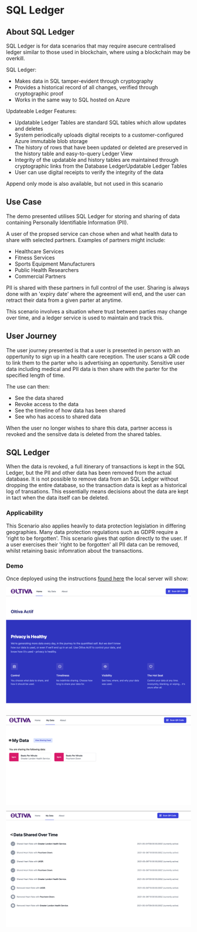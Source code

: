 # SQL Ledger

## About SQL Ledger

SQL Ledger is for data scenarios that may require asecure centralised ledger similar to those used in blockchain, where using a blockchain may be overkill.

SQL Ledger:

- Makes data in SQL tamper-evident through cryptography
- Provides a historical record of all changes, verified through cryptographic proof
- Works in the same way to SQL hosted on Azure

Updateable Ledger Features:

- Updatable Ledger Tables are standard SQL tables which allow updates and deletes
- System periodically uploads digital receipts to a customer-configured Azure immutable blob storage
- The history of rows that have been updated or deleted are preserved in the history table and easy-to-query Ledger View
- Integrity of the updatable and history tables are maintained through cryptographic links from the Database LedgerUpdatable Ledger Tables
- User can use digital receipts to verify the integrity of the data

Append only mode is also available, but not used in this scanario

## Use Case

The demo presented utilises SQL Ledger for storing and sharing of data containing Personally Identifiable Information (PII).

A user of the propsed service can chose when and what health data to share with selected partners. Examples of partners might include:

- Healthcare Services
- Fitness Services
- Sports Equipment Manufacturers
- Public Health Researchers
- Commercial Partners

PII is shared with these partners in full control of the user. Sharing is always done with an 'expiry date' where the agreement will end, and the user can retract their data from a given parter at anytime.

This scenario involves a situation where trust between parties may change over time, and a ledger service is used to maintain and track this.

## User Journey

The user journey presented is that a user is presented in person with an oppertunity to sign up in a health care reception. The user scans a QR code to link them to the parter who is advertising an oppertunity. Sensitive user data including medical and PII data is then share with the parter for the specified length of time.

The use can then:

- See the data shared
- Revoke access to the data
- See the timeline of how data has been shared
- See who has access to shared data

When the user no longer wishes to share this data, partner access is revoked and the sensitve data is deleted from the shared tables.

## SQL Ledger

When the data is revoked, a full itinerary of transactions is kept in the SQL Ledger, but the PII and other data has been removed from the actual database. It is not possible to remove data from an SQL Ledger without dropping the entire database, so the transaction data is kept as a historical log of transations. This essentially means decisions about the data are kept in tact when the data itself can be deleted.

### Applicability

This Scenario also applies heavily to data protection legislation in differing geographies. Many data protection regulations such as GDPR require a 'right to be forgotten'. This scenario gives that option directly to the user. If a user exercises their 'right to be forgotten' all PII data can be removed, whilst retaining basic infomration about the transactions.

### Demo

Once deployed using the instructions [found here](docs/start-here.md) the local server will show:

![Home page](./sql-ledger-images/Oltiva-home.png)

![My Data](./sql-ledger-images/Oltiva-my-data.png)

![Timeline](./sql-ledger-images/Oltiva-timeline.png)
